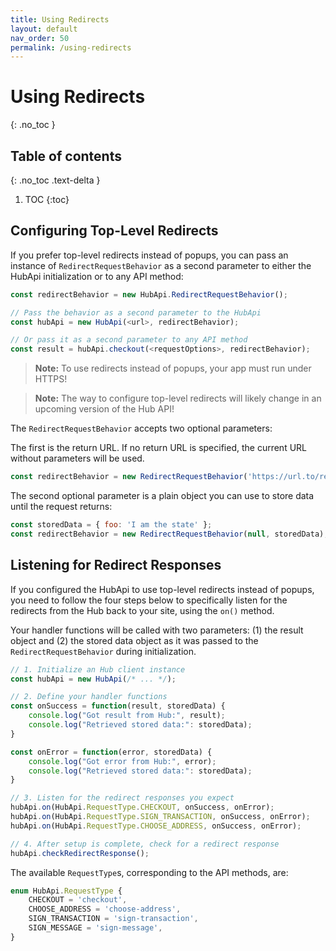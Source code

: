 ```yaml
---
title: Using Redirects
layout: default
nav_order: 50
permalink: /using-redirects
---
```


# Using Redirects
{: .no_toc }

## Table of contents
{: .no_toc .text-delta }

1. TOC
{:toc}

## Configuring Top-Level Redirects

If you prefer top-level redirects instead of popups, you can pass an
instance of `RedirectRequestBehavior` as a second parameter to either the
HubApi initialization or to any API method:

```javascript
const redirectBehavior = new HubApi.RedirectRequestBehavior();

// Pass the behavior as a second parameter to the HubApi
const hubApi = new HubApi(<url>, redirectBehavior);

// Or pass it as a second parameter to any API method
const result = hubApi.checkout(<requestOptions>, redirectBehavior);
```

> **Note:** To use redirects instead of popups, your app must run under HTTPS!

> **Note:** The way to configure top-level redirects will likely change in an upcoming
> version of the Hub API!

The `RedirectRequestBehavior` accepts two optional parameters:

The first is the return URL. If no return URL is specified, the current URL
without parameters will be used.

```javascript
const redirectBehavior = new RedirectRequestBehavior('https://url.to/return?to');
```

The second optional parameter is a plain object you can use to store data until
the request returns:

```javascript
const storedData = { foo: 'I am the state' };
const redirectBehavior = new RedirectRequestBehavior(null, storedData);
```

## Listening for Redirect Responses

If you configured the HubApi to use top-level redirects instead of popups, you need to
follow the four steps below to specifically listen for the redirects from the Hub back
to your site, using the `on()` method.

Your handler functions will be called with two parameters: (1) the result object and
(2) the stored data object as it was passed to the `RedirectRequestBehavior` during
initialization.

```javascript
// 1. Initialize an Hub client instance
const hubApi = new HubApi(/* ... */);

// 2. Define your handler functions
const onSuccess = function(result, storedData) {
    console.log("Got result from Hub:", result);
    console.log("Retrieved stored data:": storedData);
}

const onError = function(error, storedData) {
    console.log("Got error from Hub:", error);
    console.log("Retrieved stored data:": storedData);
}

// 3. Listen for the redirect responses you expect
hubApi.on(HubApi.RequestType.CHECKOUT, onSuccess, onError);
hubApi.on(HubApi.RequestType.SIGN_TRANSACTION, onSuccess, onError);
hubApi.on(HubApi.RequestType.CHOOSE_ADDRESS, onSuccess, onError);

// 4. After setup is complete, check for a redirect response
hubApi.checkRedirectResponse();
```

<!-- QUESTION/IDEA The RPC ID should be explained.
     Can the dev retrieve the ID before triggering the API method so that later
     on request and result can be aligned?
     If not, what's the potential use of the ID?
     I suggestion to remove it, or at least make the ID third and thus optional.
     -->
The available `RequestType`s, corresponding to the API methods, are:

```javascript
enum HubApi.RequestType {
    CHECKOUT = 'checkout',
    CHOOSE_ADDRESS = 'choose-address',
    SIGN_TRANSACTION = 'sign-transaction',
    SIGN_MESSAGE = 'sign-message',
}
```
